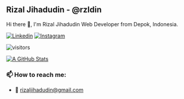 
## Rizal Jihadudin - @rzldin

Hi there 👋, I'm Rizal Jihadudin Web Developer from Depok, Indonesia.

[![Linkedin](https://img.shields.io/badge/-RizalJihadudin-blue?style=flat-square&labelColor=gray&logo=Linkedin&logoColor=white&link=https://www.linkedin.com/in/rizaljihadudin/)](https://www.linkedin.com/in/rizaljihadudin/)
[![Instagram](https://img.shields.io/badge/-@rzldin_-purple?style=flat-square&labelColor=gray&logo=instagram&logoColor=white&link=https://instagram.com/rzldin_/)](https://instagram.com/rzldin_)

![visitors](https://visitor-badge.laobi.icu/badge?page_id=rzldin.rzldin&bg_color=1d1f21)

<a href="https://github.com/rzldin/rzldin">
  <img align="center" src="https://github-readme-stats.vercel.app/api?username=rzldin&show_icons=true&line_height=27&count_private=true&title_color=ffffff&text_color=c9cacc&icon_color=2bbc8a&bg_color=1d1f21" alt="A GitHub Stats" />
</a>

### 📫 How to reach me:

- 📧 rizaljihadudin@gmail.com


<!--
**rzldin/rzldin** is a ✨ _special_ ✨ repository because its `README.md` (this file) appears on your GitHub profile.

Here are some ideas to get you started:

- 🔭 I’m currently working on ...
- 🌱 I’m currently learning ...
- 👯 I’m looking to collaborate on ...
- 🤔 I’m looking for help with ...
- 💬 Ask me about ...
- 📫 How to reach me: ...
- 😄 Pronouns: ...
- ⚡ Fun fact: ...
-->
